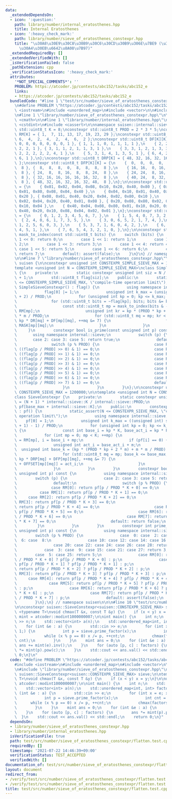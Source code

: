 ```yaml
---
data:
  _extendedDependsOn:
  - icon: ':question:'
    path: library/number/internal_eratosthenes.hpp
    title: Internal Eratosthenes
  - icon: ':heavy_check_mark:'
    path: library/number/sieve_of_eratosthenes_constexpr.hpp
    title: "\u30A8\u30E9\u30C8\u30B9\u30C6\u30CD\u30B9\u306E\u7BE9 (\u30B3\u30F3\u30D1\
      \u30A4\u30EB\u6642\u8A08\u7B97)"
  _extendedRequiredBy: []
  _extendedVerifiedWith: []
  _isVerificationFailed: false
  _pathExtension: cpp
  _verificationStatusIcon: ':heavy_check_mark:'
  attributes:
    '*NOT_SPECIAL_COMMENTS*': ''
    PROBLEM: https://atcoder.jp/contests/abc152/tasks/abc152_e
    links:
    - https://atcoder.jp/contests/abc152/tasks/abc152_e
  bundledCode: "#line 1 \"test/src/number/sieve_of_eratosthenes_constexpr/flatten.test.cpp\"\
    \n#define PROBLEM \"https://atcoder.jp/contests/abc152/tasks/abc152_e\"\n\n#include\
    \ <iostream>\n#include <unordered_map>\n#include <vector>\n\n#include <atcoder/modint>\n\
    \n#line 1 \"library/number/sieve_of_eratosthenes_constexpr.hpp\"\n\n\n\n#include\
    \ <cmath>\n\n#line 1 \"library/number/internal_eratosthenes.hpp\"\n\n\n\n#include\
    \ <cstdint>\n#include <cassert>\n\nnamespace suisen::internal::sieve {\n\nconstexpr\
    \ std::uint8_t K = 8;\nconstexpr std::uint8_t PROD = 2 * 3 * 5;\nconstexpr std::uint8_t\
    \ RM[K] = { 1,  7, 11, 13, 17, 19, 23, 29 };\nconstexpr std::uint8_t DR[K] = {\
    \ 6,  4,  2,  4,  2,  4,  6,  2 };\nconstexpr std::uint8_t DF[K][K] = {\n    {\
    \ 0, 0, 0, 0, 0, 0, 0, 1 }, { 1, 1, 1, 0, 1, 1, 1, 1 },\n    { 2, 2, 0, 2, 0,\
    \ 2, 2, 1 }, { 3, 1, 1, 2, 1, 1, 3, 1 },\n    { 3, 3, 1, 2, 1, 3, 3, 1 }, { 4,\
    \ 2, 2, 2, 2, 2, 4, 1 },\n    { 5, 3, 1, 4, 1, 3, 5, 1 }, { 6, 4, 2, 4, 2, 4,\
    \ 6, 1 },\n};\nconstexpr std::uint8_t DRP[K] = { 48, 32, 16, 32, 16, 32, 48, 16\
    \ };\nconstexpr std::uint8_t DFP[K][K] = {\n    {  0,  0,  0,  0,  0,  0,  0,\
    \  8 }, {  8,  8,  8,  0,  8,  8,  8,  8 },\n    { 16, 16,  0, 16,  0, 16, 16,\
    \  8 }, { 24,  8,  8, 16,  8,  8, 24,  8 },\n    { 24, 24,  8, 16,  8, 24, 24,\
    \  8 }, { 32, 16, 16, 16, 16, 16, 32,  8 },\n    { 40, 24,  8, 32,  8, 24, 40,\
    \  8 }, { 48, 32, 16, 32, 16, 32, 48,  8 },\n};\n\nconstexpr std::uint8_t MASK[K][K]\
    \ = {\n    { 0x01, 0x02, 0x04, 0x08, 0x10, 0x20, 0x40, 0x80 }, { 0x02, 0x20, 0x10,\
    \ 0x01, 0x80, 0x08, 0x04, 0x40 },\n    { 0x04, 0x10, 0x01, 0x40, 0x02, 0x80, 0x08,\
    \ 0x20 }, { 0x08, 0x01, 0x40, 0x20, 0x04, 0x02, 0x80, 0x10 },\n    { 0x10, 0x80,\
    \ 0x02, 0x04, 0x20, 0x40, 0x01, 0x08 }, { 0x20, 0x08, 0x80, 0x02, 0x40, 0x01,\
    \ 0x10, 0x04 },\n    { 0x40, 0x04, 0x08, 0x80, 0x01, 0x10, 0x20, 0x02 }, { 0x80,\
    \ 0x40, 0x20, 0x10, 0x08, 0x04, 0x02, 0x01 },\n};\nconstexpr std::uint8_t OFFSET[K][K]\
    \ = {\n    { 0, 1, 2, 3, 4, 5, 6, 7, },\n    { 1, 5, 4, 0, 7, 3, 2, 6, },\n  \
    \  { 2, 4, 0, 6, 1, 7, 3, 5, },\n    { 3, 0, 6, 5, 2, 1, 7, 4, },\n    { 4, 7,\
    \ 1, 2, 5, 6, 0, 3, },\n    { 5, 3, 7, 1, 6, 0, 4, 2, },\n    { 6, 2, 3, 7, 0,\
    \ 4, 5, 1, },\n    { 7, 6, 5, 4, 3, 2, 1, 0, },\n};\n\nconstexpr std::uint8_t\
    \ mask_to_index(const std::uint8_t bits) {\n    switch (bits) {\n        case\
    \ 1 << 0: return 0;\n        case 1 << 1: return 1;\n        case 1 << 2: return\
    \ 2;\n        case 1 << 3: return 3;\n        case 1 << 4: return 4;\n       \
    \ case 1 << 5: return 5;\n        case 1 << 6: return 6;\n        case 1 << 7:\
    \ return 7;\n        default: assert(false);\n    }\n}\n} // namespace suisen::internal::sieve\n\
    \n\n#line 7 \"library/number/sieve_of_eratosthenes_constexpr.hpp\"\n\nnamespace\
    \ suisen {\n\nconstexpr unsigned int CONSTEXPR_SIMPLE_SIEVE_MAX = 1200000;\n\n\
    template <unsigned int N = CONSTEXPR_SIMPLE_SIEVE_MAX>\nclass SimpleSieveConstexpr\
    \ {\n    private:\n        static constexpr unsigned int siz = N / internal::sieve::PROD\
    \ + 1;\n        std::uint8_t flag[siz];\n    public:\n        static_assert(N\
    \ <= CONSTEXPR_SIMPLE_SIEVE_MAX, \"compile-time operation limit\");\n        constexpr\
    \ SimpleSieveConstexpr() : flag() {\n            using namespace internal::sieve;\n\
    \            flag[0] |= 1;\n            unsigned int k_max = (unsigned int) std::sqrt(N\
    \ + 2) / PROD;\n            for (unsigned int kp = 0; kp <= k_max; ++kp) {\n \
    \               for (std::uint8_t bits = ~flag[kp]; bits; bits &= bits - 1) {\n\
    \                    const std::uint8_t mp = mask_to_index(bits & -bits), m =\
    \ RM[mp];\n                    unsigned int kr = kp * (PROD * kp + 2 * m) + m\
    \ * m / PROD;\n                    for (std::uint8_t mq = mp; kr < siz; kr +=\
    \ kp * DR[mq] + DF[mp][mq], ++mq &= 7) {\n                        flag[kr] |=\
    \ MASK[mp][mq];\n                    }\n                }\n            }\n   \
    \     }\n        constexpr bool is_prime(const unsigned int p) const {\n     \
    \       using namespace internal::sieve;\n            switch (p) {\n         \
    \       case 2: case 3: case 5: return true;\n                default:\n     \
    \               switch (p % PROD) {\n                        case RM[0]: return\
    \ ((flag[p / PROD] >> 0) & 1) == 0;\n                        case RM[1]: return\
    \ ((flag[p / PROD] >> 1) & 1) == 0;\n                        case RM[2]: return\
    \ ((flag[p / PROD] >> 2) & 1) == 0;\n                        case RM[3]: return\
    \ ((flag[p / PROD] >> 3) & 1) == 0;\n                        case RM[4]: return\
    \ ((flag[p / PROD] >> 4) & 1) == 0;\n                        case RM[5]: return\
    \ ((flag[p / PROD] >> 5) & 1) == 0;\n                        case RM[6]: return\
    \ ((flag[p / PROD] >> 6) & 1) == 0;\n                        case RM[7]: return\
    \ ((flag[p / PROD] >> 7) & 1) == 0;\n                        default: return false;\n\
    \                    }\n            }\n        }\n};\n\nconstexpr unsigned int\
    \ CONSTEXPR_SIEVE_MAX = 1200000;\n\ntemplate <unsigned int N = CONSTEXPR_SIEVE_MAX>\n\
    class SieveConstexpr {\n    private:\n        static constexpr unsigned int base_max\
    \ = (N + 1) * internal::sieve::K / internal::sieve::PROD;\n        unsigned int\
    \ pf[base_max + internal::sieve::K];\n    public:\n        constexpr SieveConstexpr()\
    \ : pf() {\n            static_assert(N <= CONSTEXPR_SIEVE_MAX, \"compile-time\
    \ operation limit\");\n            using namespace internal::sieve;\n        \
    \    pf[0] = 1;\n            unsigned int k_max = ((unsigned int) std::sqrt(N\
    \ + 1) - 1) / PROD;\n            for (unsigned int kp = 0; kp <= k_max; ++kp)\
    \ {\n                const int base_i = kp * K, base_act_i = kp * PROD;\n    \
    \            for (int mp = 0; mp < K; ++mp) {\n                    const int m\
    \ = RM[mp], i = base_i + mp;\n                    if (pf[i] == 0) {\n        \
    \                unsigned int act_i = base_act_i + m;\n                      \
    \  unsigned int base_k = (kp * (PROD * kp + 2 * m) + m * m / PROD) * K;\n    \
    \                    for (std::uint8_t mq = mp; base_k <= base_max; base_k +=\
    \ kp * DRP[mq] + DFP[mp][mq], ++mq &= 7) {\n                            pf[base_k\
    \ + OFFSET[mp][mq]] = act_i;\n                        }\n                    }\n\
    \                }\n            }\n        }\n        constexpr bool is_prime(const\
    \ unsigned int p) const {\n            using namespace internal::sieve;\n    \
    \        switch (p) {\n                case 2: case 3: case 5: return true;\n\
    \                default:\n                    switch (p % PROD) {\n         \
    \               case RM[0]: return pf[p / PROD * K + 0] == 0;\n              \
    \          case RM[1]: return pf[p / PROD * K + 1] == 0;\n                   \
    \     case RM[2]: return pf[p / PROD * K + 2] == 0;\n                        case\
    \ RM[3]: return pf[p / PROD * K + 3] == 0;\n                        case RM[4]:\
    \ return pf[p / PROD * K + 4] == 0;\n                        case RM[5]: return\
    \ pf[p / PROD * K + 5] == 0;\n                        case RM[6]: return pf[p\
    \ / PROD * K + 6] == 0;\n                        case RM[7]: return pf[p / PROD\
    \ * K + 7] == 0;\n                        default: return false;\n           \
    \         }\n            }\n        }\n        constexpr int prime_factor(const\
    \ unsigned int p) const {\n            using namespace internal::sieve;\n    \
    \        switch (p % PROD) {\n                case  0: case  2: case  4: case\
    \  6: case  8:\n                case 10: case 12: case 14: case 16: case 18:\n\
    \                case 20: case 22: case 24: case 26: case 28: return 2;\n    \
    \            case  3: case  9: case 15: case 21: case 27: return 3;\n        \
    \        case  5: case 25: return 5;\n                case RM[0]: return pf[p\
    \ / PROD * K + 0] ? pf[p / PROD * K + 0] : p;\n                case RM[1]: return\
    \ pf[p / PROD * K + 1] ? pf[p / PROD * K + 1] : p;\n                case RM[2]:\
    \ return pf[p / PROD * K + 2] ? pf[p / PROD * K + 2] : p;\n                case\
    \ RM[3]: return pf[p / PROD * K + 3] ? pf[p / PROD * K + 3] : p;\n           \
    \     case RM[4]: return pf[p / PROD * K + 4] ? pf[p / PROD * K + 4] : p;\n  \
    \              case RM[5]: return pf[p / PROD * K + 5] ? pf[p / PROD * K + 5]\
    \ : p;\n                case RM[6]: return pf[p / PROD * K + 6] ? pf[p / PROD\
    \ * K + 6] : p;\n                case RM[7]: return pf[p / PROD * K + 7] ? pf[p\
    \ / PROD * K + 7] : p;\n                default: assert(false);\n            }\n\
    \        }\n};\n} // namespace suisen\n\n\n#line 10 \"test/src/number/sieve_of_eratosthenes_constexpr/flatten.test.cpp\"\
    \n\nconstexpr suisen::SieveConstexpr<suisen::CONSTEXPR_SIEVE_MAX> sieve;\n\ntemplate\
    \ <typename T>\nvoid chmax(T &x, const T &y) {\n    if (x < y) x = y;\n}\n\nusing\
    \ mint = atcoder::modint1000000007;\n\nint main() {\n    int n;\n    std::cin\
    \ >> n;\n    std::vector<int> a(n);\n    std::unordered_map<int, int> factors;\n\
    \    for (int &e : a) {\n        std::cin >> e;\n        for (int x = e; x !=\
    \ 1;) {\n            int p = sieve.prime_factor(x);\n            int cnt = 0;\n\
    \            while (x % p == 0) x /= p, ++cnt;\n            chmax(factors[p],\
    \ cnt);\n        }\n    }\n    mint ans = 0;\n    for (int &e : a) {\n       \
    \ ans += mint(e).inv();\n    }\n    for (auto [p, c] : factors) {\n        ans\
    \ *= mint(p).pow(c);\n    }\n    std::cout << ans.val() << std::endl;\n    return\
    \ 0;\n}\n"
  code: "#define PROBLEM \"https://atcoder.jp/contests/abc152/tasks/abc152_e\"\n\n\
    #include <iostream>\n#include <unordered_map>\n#include <vector>\n\n#include <atcoder/modint>\n\
    \n#include \"library/number/sieve_of_eratosthenes_constexpr.hpp\"\n\nconstexpr\
    \ suisen::SieveConstexpr<suisen::CONSTEXPR_SIEVE_MAX> sieve;\n\ntemplate <typename\
    \ T>\nvoid chmax(T &x, const T &y) {\n    if (x < y) x = y;\n}\n\nusing mint =\
    \ atcoder::modint1000000007;\n\nint main() {\n    int n;\n    std::cin >> n;\n\
    \    std::vector<int> a(n);\n    std::unordered_map<int, int> factors;\n    for\
    \ (int &e : a) {\n        std::cin >> e;\n        for (int x = e; x != 1;) {\n\
    \            int p = sieve.prime_factor(x);\n            int cnt = 0;\n      \
    \      while (x % p == 0) x /= p, ++cnt;\n            chmax(factors[p], cnt);\n\
    \        }\n    }\n    mint ans = 0;\n    for (int &e : a) {\n        ans += mint(e).inv();\n\
    \    }\n    for (auto [p, c] : factors) {\n        ans *= mint(p).pow(c);\n  \
    \  }\n    std::cout << ans.val() << std::endl;\n    return 0;\n}"
  dependsOn:
  - library/number/sieve_of_eratosthenes_constexpr.hpp
  - library/number/internal_eratosthenes.hpp
  isVerificationFile: true
  path: test/src/number/sieve_of_eratosthenes_constexpr/flatten.test.cpp
  requiredBy: []
  timestamp: '2021-07-22 14:46:39+09:00'
  verificationStatus: TEST_ACCEPTED
  verifiedWith: []
documentation_of: test/src/number/sieve_of_eratosthenes_constexpr/flatten.test.cpp
layout: document
redirect_from:
- /verify/test/src/number/sieve_of_eratosthenes_constexpr/flatten.test.cpp
- /verify/test/src/number/sieve_of_eratosthenes_constexpr/flatten.test.cpp.html
title: test/src/number/sieve_of_eratosthenes_constexpr/flatten.test.cpp
---
```

